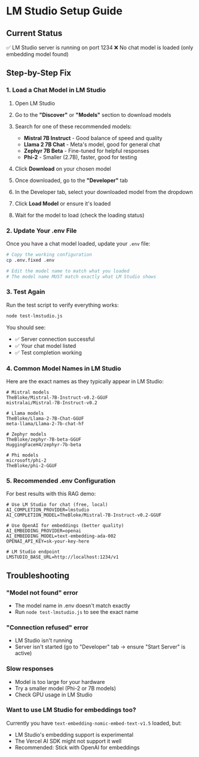 # LM Studio Setup Guide

## Current Status
✅ LM Studio server is running on port 1234
❌ No chat model is loaded (only embedding model found)

## Step-by-Step Fix

### 1. Load a Chat Model in LM Studio

1. Open LM Studio
2. Go to the **"Discover"** or **"Models"** section to download models
3. Search for one of these recommended models:
   - **Mistral 7B Instruct** - Good balance of speed and quality
   - **Llama 2 7B Chat** - Meta's model, good for general chat
   - **Zephyr 7B Beta** - Fine-tuned for helpful responses
   - **Phi-2** - Smaller (2.7B), faster, good for testing

4. Click **Download** on your chosen model
5. Once downloaded, go to the **"Developer"** tab
6. In the Developer tab, select your downloaded model from the dropdown
7. Click **Load Model** or ensure it's loaded
8. Wait for the model to load (check the loading status)

### 2. Update Your .env File

Once you have a chat model loaded, update your `.env` file:

```bash
# Copy the working configuration
cp .env.fixed .env

# Edit the model name to match what you loaded
# The model name MUST match exactly what LM Studio shows
```

### 3. Test Again

Run the test script to verify everything works:

```bash
node test-lmstudio.js
```

You should see:
- ✅ Server connection successful
- ✅ Your chat model listed
- ✅ Test completion working

### 4. Common Model Names in LM Studio

Here are the exact names as they typically appear in LM Studio:

```
# Mistral models
TheBloke/Mistral-7B-Instruct-v0.2-GGUF
mistralai/Mistral-7B-Instruct-v0.2

# Llama models  
TheBloke/Llama-2-7B-Chat-GGUF
meta-llama/Llama-2-7b-chat-hf

# Zephyr models
TheBloke/zephyr-7B-beta-GGUF
HuggingFaceH4/zephyr-7b-beta

# Phi models
microsoft/phi-2
TheBloke/phi-2-GGUF
```

### 5. Recommended .env Configuration

For best results with this RAG demo:

```env
# Use LM Studio for chat (free, local)
AI_COMPLETION_PROVIDER=lmstudio
AI_COMPLETION_MODEL=TheBloke/Mistral-7B-Instruct-v0.2-GGUF

# Use OpenAI for embeddings (better quality)
AI_EMBEDDING_PROVIDER=openai
AI_EMBEDDING_MODEL=text-embedding-ada-002
OPENAI_API_KEY=sk-your-key-here

# LM Studio endpoint
LMSTUDIO_BASE_URL=http://localhost:1234/v1
```

## Troubleshooting

### "Model not found" error
- The model name in .env doesn't match exactly
- Run `node test-lmstudio.js` to see the exact name

### "Connection refused" error  
- LM Studio isn't running
- Server isn't started (go to "Developer" tab → ensure "Start Server" is active)

### Slow responses
- Model is too large for your hardware
- Try a smaller model (Phi-2 or 7B models)
- Check GPU usage in LM Studio

### Want to use LM Studio for embeddings too?
Currently you have `text-embedding-nomic-embed-text-v1.5` loaded, but:
- LM Studio's embedding support is experimental
- The Vercel AI SDK might not support it well
- Recommended: Stick with OpenAI for embeddings